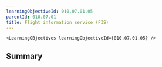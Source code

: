 ```yaml
---
learningObjectiveId: 010.07.01.05
parentId: 010.07.01
title: Flight information service (FIS)
---
```


```tsx eval
<LearningOBjectives learningObjectiveId={010.07.01.05} />
```

## Summary
